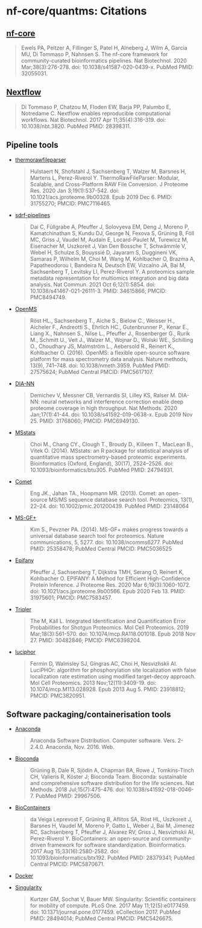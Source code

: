 # nf-core/quantms: Citations

## [nf-core](https://pubmed.ncbi.nlm.nih.gov/32055031/)

> Ewels PA, Peltzer A, Fillinger S, Patel H, Alneberg J, Wilm A, Garcia MU, Di Tommaso P, Nahnsen S. The nf-core framework for community-curated bioinformatics pipelines. Nat Biotechnol. 2020 Mar;38(3):276-278. doi: 10.1038/s41587-020-0439-x. PubMed PMID: 32055031.

## [Nextflow](https://pubmed.ncbi.nlm.nih.gov/28398311/)

> Di Tommaso P, Chatzou M, Floden EW, Barja PP, Palumbo E, Notredame C. Nextflow enables reproducible computational workflows. Nat Biotechnol. 2017 Apr 11;35(4):316-319. doi: 10.1038/nbt.3820. PubMed PMID: 28398311.

## Pipeline tools

* [thermorawfileparser](https://pubmed.ncbi.nlm.nih.gov/31755270/)
    > Hulstaert N, Shofstahl J, Sachsenberg T, Walzer M, Barsnes H, Martens L, Perez-Riverol Y. ThermoRawFileParser: Modular, Scalable, and Cross-Platform RAW File Conversion. J Proteome Res. 2020 Jan 3;19(1):537-542. doi: 10.1021/acs.jproteome.9b00328. Epub 2019 Dec 6. PMID: 31755270; PMCID: PMC7116465.

* [sdrf-pipelines](https://pubmed.ncbi.nlm.nih.gov/34615866/)
    > Dai C, Füllgrabe A, Pfeuffer J, Solovyeva EM, Deng J, Moreno P, Kamatchinathan S, Kundu DJ, George N, Fexova S, Grüning B, Föll MC, Griss J, Vaudel M, Audain E, Locard-Paulet M, Turewicz M, Eisenacher M, Uszkoreit J, Van Den Bossche T, Schwämmle V, Webel H, Schulze S, Bouyssié D, Jayaram S, Duggineni VK, Samaras P, Wilhelm M, Choi M, Wang M, Kohlbacher O, Brazma A, Papatheodorou I, Bandeira N, Deutsch EW, Vizcaíno JA, Bai M, Sachsenberg T, Levitsky LI, Perez-Riverol Y. A proteomics sample metadata representation for multiomics integration and big data analysis. Nat Commun. 2021 Oct 6;12(1):5854. doi: 10.1038/s41467-021-26111-3. PMID: 34615866; PMCID: PMC8494749.

* [OpenMS](https://pubmed.ncbi.nlm.nih.gov/27312411/)
    > Röst HL., Sachsenberg T., Aiche S., Bielow C., Weisser H., Aicheler F., Andreotti S., Ehrlich HC., Gutenbrunner P., Kenar E., Liang X., Nahnsen S., Nilse L., Pfeuffer J., Rosenberger G., Rurik M., Schmitt U., Veit J., Walzer M., Wojnar D., Wolski WE., Schilling O., Choudhary JS, Malmström L., Aebersold R., Reinert K., Kohlbacher O. (2016). OpenMS: a flexible open-source software platform for mass spectrometry data analysis. Nature methods, 13(9), 741–748. doi: 10.1038/nmeth.3959. PubMed PMID: 27575624; PubMed Central PMCID: PMC5617107.

* [DIA-NN](https://pubmed.ncbi.nlm.nih.gov/31768060/)
    > Demichev V, Messner CB, Vernardis SI, Lilley KS, Ralser M. DIA-NN: neural networks and interference correction enable deep proteome coverage in high throughput. Nat Methods. 2020 Jan;17(1):41-44. doi: 10.1038/s41592-019-0638-x. Epub 2019 Nov 25. PMID: 31768060; PMCID: PMC6949130.

* [MSstats](https://www.ncbi.nlm.nih.gov/pubmed/24794931/)
    > Choi M., Chang CY., Clough T., Broudy D., Killeen T., MacLean B., Vitek O. (2014). MSstats: an R package for statistical analysis of quantitative mass spectrometry-based proteomic experiments. Bioinformatics (Oxford, England), 30(17), 2524–2526. doi: 10.1093/bioinformatics/btu305. PubMed PMID: 24794931.

* [Comet](https://www.ncbi.nlm.nih.gov/pubmed/23148064/)
    > Eng JK., Jahan TA., Hoopmann MR. (2013). Comet: an open-source MS/MS sequence database search tool. Proteomics, 13(1), 22–24. doi: 10.1002/pmic.201200439. PubMed PMID: 23148064

* [MS-GF+](https://www.ncbi.nlm.nih.gov/pubmed/25358478/)
    > Kim S., Pevzner PA. (2014). MS-GF+ makes progress towards a universal database search tool for proteomics. Nature communications, 5, 5277. doi: 10.1038/ncomms6277. PubMed PMID: 25358478; PubMed Central PMCID: PMC5036525

* [Epifany](https://pubmed.ncbi.nlm.nih.gov/31975601/)
    > Pfeuffer J, Sachsenberg T, Dijkstra TMH, Serang O, Reinert K, Kohlbacher O. EPIFANY: A Method for Efficient High-Confidence Protein Inference. J Proteome Res. 2020 Mar 6;19(3):1060-1072. doi: 10.1021/acs.jproteome.9b00566. Epub 2020 Feb 13. PMID: 31975601; PMCID: PMC7583457.

* [Triqler](https://pubmed.ncbi.nlm.nih.gov/30482846/)
    > The M, Käll L. Integrated Identification and Quantification Error Probabilities for Shotgun Proteomics. Mol Cell Proteomics. 2019 Mar;18(3):561-570. doi: 10.1074/mcp.RA118.001018. Epub 2018 Nov 27. PMID: 30482846; PMCID: PMC6398204.

* [luciphor](https://pubmed.ncbi.nlm.nih.gov/23918812/)
    > Fermin D, Walmsley SJ, Gingras AC, Choi H, Nesvizhskii AI. LuciPHOr: algorithm for phosphorylation site localization with false localization rate estimation using modified target-decoy approach. Mol Cell Proteomics. 2013 Nov;12(11):3409-19. doi: 10.1074/mcp.M113.028928. Epub 2013 Aug 5. PMID: 23918812; PMCID: PMC3820951.

## Software packaging/containerisation tools

- [Anaconda](https://anaconda.com)

  > Anaconda Software Distribution. Computer software. Vers. 2-2.4.0. Anaconda, Nov. 2016. Web.

- [Bioconda](https://pubmed.ncbi.nlm.nih.gov/29967506/)

  > Grüning B, Dale R, Sjödin A, Chapman BA, Rowe J, Tomkins-Tinch CH, Valieris R, Köster J; Bioconda Team. Bioconda: sustainable and comprehensive software distribution for the life sciences. Nat Methods. 2018 Jul;15(7):475-476. doi: 10.1038/s41592-018-0046-7. PubMed PMID: 29967506.

- [BioContainers](https://pubmed.ncbi.nlm.nih.gov/28379341/)

  > da Veiga Leprevost F, Grüning B, Aflitos SA, Röst HL, Uszkoreit J, Barsnes H, Vaudel M, Moreno P, Gatto L, Weber J, Bai M, Jimenez RC, Sachsenberg T, Pfeuffer J, Alvarez RV, Griss J, Nesvizhskii AI, Perez-Riverol Y. BioContainers: an open-source and community-driven framework for software standardization. Bioinformatics. 2017 Aug 15;33(16):2580-2582. doi: 10.1093/bioinformatics/btx192. PubMed PMID: 28379341; PubMed Central PMCID: PMC5870671.

- [Docker](https://dl.acm.org/doi/10.5555/2600239.2600241)

- [Singularity](https://pubmed.ncbi.nlm.nih.gov/28494014/)
  > Kurtzer GM, Sochat V, Bauer MW. Singularity: Scientific containers for mobility of compute. PLoS One. 2017 May 11;12(5):e0177459. doi: 10.1371/journal.pone.0177459. eCollection 2017. PubMed PMID: 28494014; PubMed Central PMCID: PMC5426675.
